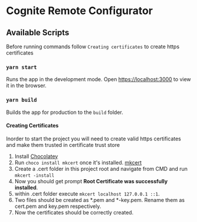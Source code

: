 # Cognite Remote Configurator

## Available Scripts

Before running commands follow `Creating certificates` to create https certificates

### `yarn start`
Runs the app in the development mode.
Open [https://localhost:3000](https://localhost:3000) to view it in the browser.

### `yarn build`
Builds the app for production to the `build` folder.

#### Creating Certificates
Inorder to start the project you will need to create valid https certificates and make them trusted in certificate trust store

1. Install [Chocolatey](https://chocolatey.org/docs/installation)
2. Run `choco install mkcert` once it's installed. [mkcert](https://github.com/FiloSottile/mkcert)
3. Create a .cert folder in this project root and navigate from CMD and run `mkcert -install`
3. Now you should get prompt **Root Certificate was successfully installed**.
4. within .cert folder execute `mkcert localhost 127.0.0.1 ::1`.
5. Two files should be created as *.pem and *-key.pem. Rename them as cert.pem and key.pem respectively.
6. Now the certificates should be correctly created.